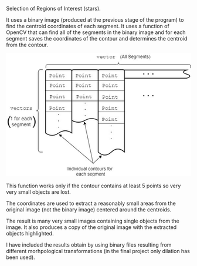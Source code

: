 Selection of Regions of Interest (stars).

It uses a binary image (produced at the previous stage of the program) to find the centroid coordinates of each segment. It uses a function of OpenCV that can find all of the segments in the binary image and for each segment saves the coordinates of the contour and determines the centroid from the contour.

<img src="/3-ROI-Selection/contours.jpg" alt="try"/>

This function works only if the contour contains at least 5 points so very very small objects are lost.

The coordinates are used to extract a reasonably small areas from the original image (not the binary image) centered around the centroids.

The result is many very small images containing single objects from the image.
It also produces a copy of the original image with the extracted objects highlighted.

I have included the results obtain by using binary files resulting from different morhpological transformations (in the final project only dilation has been used).
